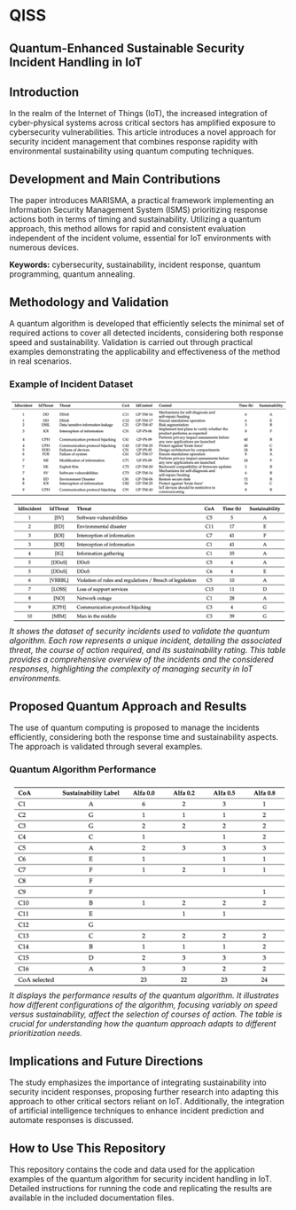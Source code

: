 # QISS
## Quantum-Enhanced Sustainable Security Incident Handling in IoT


## Introduction

In the realm of the Internet of Things (IoT), the increased integration of cyber-physical systems across critical sectors has amplified exposure to cybersecurity vulnerabilities. This article introduces a novel approach for security incident management that combines response rapidity with environmental sustainability using quantum computing techniques.

## Development and Main Contributions

The paper introduces MARISMA, a practical framework implementing an Information Security Management System (ISMS) prioritizing response actions both in terms of timing and sustainability. Utilizing a quantum approach, this method allows for rapid and consistent evaluation independent of the incident volume, essential for IoT environments with numerous devices.

**Keywords:** cybersecurity, sustainability, incident response, quantum programming, quantum annealing.

## Methodology and Validation

A quantum algorithm is developed that efficiently selects the minimal set of required actions to cover all detected incidents, considering both response speed and sustainability. Validation is carried out through practical examples demonstrating the applicability and effectiveness of the method in real scenarios.

### Example of Incident Dataset
![Incident Dataset Example](img/table1.png)
![CoA](img/table2.png)
*It shows the dataset of security incidents used to validate the quantum algorithm. Each row represents a unique incident, detailing the associated threat, the course of action required, and its sustainability rating. This table provides a comprehensive overview of the incidents and the considered responses, highlighting the complexity of managing security in IoT environments.*

## Proposed Quantum Approach and Results

The use of quantum computing is proposed to manage the incidents efficiently, considering both the response time and sustainability aspects. The approach is validated through several examples.

### Quantum Algorithm Performance
![Quantum Algorithm Performance](img/table3.png)
*It displays the performance results of the quantum algorithm. It illustrates how different configurations of the algorithm, focusing variably on speed versus sustainability, affect the selection of courses of action. The table is crucial for understanding how the quantum approach adapts to different prioritization needs.*

## Implications and Future Directions

The study emphasizes the importance of integrating sustainability into security incident responses, proposing further research into adapting this approach to other critical sectors reliant on IoT. Additionally, the integration of artificial intelligence techniques to enhance incident prediction and automate responses is discussed.



## How to Use This Repository

This repository contains the code and data used for the application examples of the quantum algorithm for security incident handling in IoT. Detailed instructions for running the code and replicating the results are available in the included documentation files.

